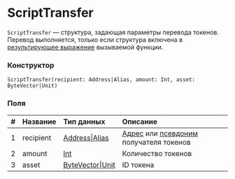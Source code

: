 # ScriptTransfer

`ScriptTransfer` — cтруктура, задающая параметры перевода токенов. Перевод выполняется, только если структура включена в [результирующее выражение](/ru/ride/functions/callable-function#резуnьтат-выпоnнения-вызываемой-функции-2) вызываемой функции.

### Конструктор

``` ride
ScriptTransfer(recipient: Address|Alias, amount: Int, asset: ByteVector|Unit)
```

### Поля

|   #   | Название | Тип данных | Описание |
| :--- | :--- | :--- | :--- |
| 1 | recipient | [Address](/ru/ride/structures/common-structures/address)&#124;[Alias](/ru/ride/structures/common-structures/alias) | [Адрес](/ru/blockchain/account/address) или [псевдоним](/ru/blockchain/account/alias) получателя токенов |
| 2 | amount | [Int](/ru/ride/data-types/int) | Количество токенов |
| 3 | asset | [ByteVector](/ru/ride/data-types/byte-vector)&#124;[Unit](/ru/ride/data-types/unit) | ID токена |
